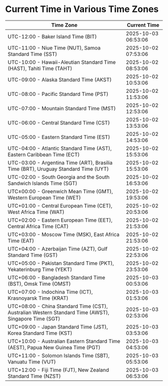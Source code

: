 # Current Time in Various Time Zones

| Time Zone | Current Time |
|-----------|--------------|
| UTC-12:00 - Baker Island Time (BIT) | 2025-10-03 06:53:06 |
| UTC-11:00 - Niue Time (NUT), Samoa Standard Time (SST) | 2025-10-02 07:53:06 |
| UTC-10:00 - Hawaii-Aleutian Standard Time (HAST), Tahiti Time (TAHT) | 2025-10-02 08:53:06 |
| UTC-09:00 - Alaska Standard Time (AKST) | 2025-10-02 10:53:06 |
| UTC-08:00 - Pacific Standard Time (PST) | 2025-10-02 11:53:06 |
| UTC-07:00 - Mountain Standard Time (MST) | 2025-10-02 12:53:06 |
| UTC-06:00 - Central Standard Time (CST) | 2025-10-02 13:53:06 |
| UTC-05:00 - Eastern Standard Time (EST) | 2025-10-02 14:53:06 |
| UTC-04:00 - Atlantic Standard Time (AST), Eastern Caribbean Time (ECT) | 2025-10-02 15:53:06 |
| UTC-03:00 - Argentina Time (ART), Brasília Time (BRT), Uruguay Standard Time (UYT) | 2025-10-02 15:53:06 |
| UTC-02:00 - South Georgia and the South Sandwich Islands Time (SGT) | 2025-10-02 16:53:06 |
| UTC±00:00 - Greenwich Mean Time (GMT), Western European Time (WET) | 2025-10-02 19:53:06 |
| UTC+01:00 - Central European Time (CET), West Africa Time (WAT) | 2025-10-02 20:53:06 |
| UTC+02:00 - Eastern European Time (EET), Central Africa Time (CAT) | 2025-10-02 21:53:06 |
| UTC+03:00 - Moscow Time (MSK), East Africa Time (EAT) | 2025-10-02 21:53:06 |
| UTC+04:00 - Azerbaijan Time (AZT), Gulf Standard Time (GST) | 2025-10-02 22:53:06 |
| UTC+05:00 - Pakistan Standard Time (PKT), Yekaterinburg Time (YEKT) | 2025-10-02 23:53:06 |
| UTC+06:00 - Bangladesh Standard Time (BST), Omsk Time (OMST) | 2025-10-03 00:53:06 |
| UTC+07:00 - Indochina Time (ICT), Krasnoyarsk Time (KRAT) | 2025-10-03 01:53:06 |
| UTC+08:00 - China Standard Time (CST), Australian Western Standard Time (AWST), Singapore Time (SGT) | 2025-10-03 02:53:06 |
| UTC+09:00 - Japan Standard Time (JST), Korea Standard Time (KST) | 2025-10-03 03:53:06 |
| UTC+10:00 - Australian Eastern Standard Time (AEST), Papua New Guinea Time (PGT) | 2025-10-03 04:53:06 |
| UTC+11:00 - Solomon Islands Time (SBT), Vanuatu Time (VUT) | 2025-10-03 05:53:06 |
| UTC+12:00 - Fiji Time (FJT), New Zealand Standard Time (NZST) | 2025-10-03 06:53:06 |
